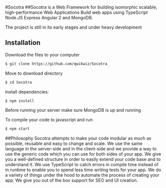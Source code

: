 #Socotra
##Socotra is a Web Framework for building isomorphic scalable, high-performance Web Applications
Build web apps using TypeScript Node.JS Express Angular 2 and MongoDB.

The project is still in its early stages and under heavy development

## Installation

Download the files to your computer
```bash
$ git clone https://github.com/qwikwiz/Socotra
```
Move to download directory
```bash
$ cd Socotra
```
Install dependencies:
```bash
$ npm install
```

Before running your server make sure MongoDB is up and running

To compile your code to javascript and run
```bash
$ npm start
```


##Philosophy
Socotra attempts to make your  code modular as much as possible, reusable and easy to change and scale. We use the same language in the server-side and in the client-side and we provide a way to use the generic code which you can use for both sides of your app. We give you a well-defined structure in order to easily extend your code base and to understand it. We use TypeScript to catch errors in compile time instead of in runtime to enable you to spend less time writing tests for your app. We do a variety of things under the hood  to automate the process of creating your app. We give you out of the box support for SEO and   UI creation.
